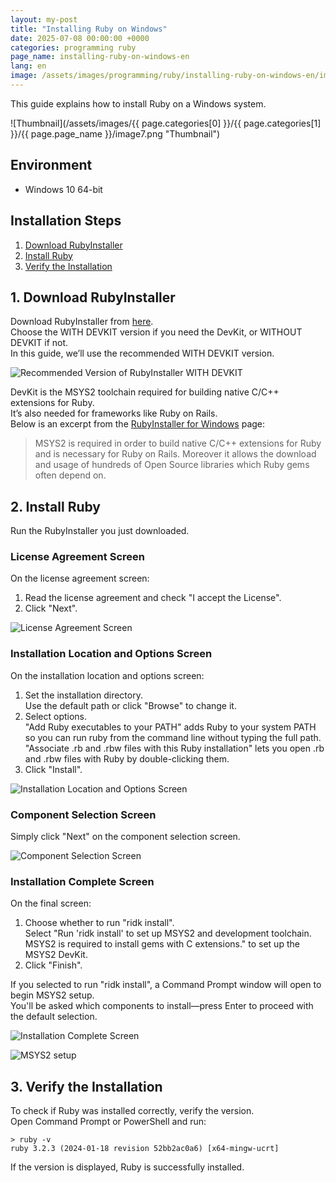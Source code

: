 ```yaml
---
layout: my-post
title: "Installing Ruby on Windows"
date: 2025-07-08 00:00:00 +0000
categories: programming ruby
page_name: installing-ruby-on-windows-en
lang: en
image: /assets/images/programming/ruby/installing-ruby-on-windows-en/image7.png
---
```


This guide explains how to install Ruby on a Windows system.

![Thumbnail](/assets/images/{{ page.categories[0] }}/{{ page.categories[1] }}/{{ page.page_name }}/image7.png "Thumbnail")

## Environment
- Windows 10 64-bit

## Installation Steps
1. [Download RubyInstaller](#1-download-rubyinstaller)
2. [Install Ruby](#2-install-ruby)
3. [Verify the Installation](#3-verify-the-installation)

## 1. Download RubyInstaller
Download RubyInstaller from [here](https://rubyinstaller.org/downloads/).  
Choose the WITH DEVKIT version if you need the DevKit, or WITHOUT DEVKIT if not.  
In this guide, we’ll use the recommended WITH DEVKIT version.

![Recommended Version of RubyInstaller WITH DEVKIT](/assets/images/programming/ruby/installing-ruby-on-windows-en/image1.png "Recommended Version of RubyInstaller WITH DEVKIT")

DevKit is the MSYS2 toolchain required for building native C/C++ extensions for Ruby.  
It’s also needed for frameworks like Ruby on Rails.  
Below is an excerpt from the [RubyInstaller for Windows](https://rubyinstaller.org/downloads/) page:

> MSYS2 is required in order to build native C/C++ extensions for Ruby and is necessary for Ruby on Rails. Moreover it allows the download and usage of hundreds of Open Source libraries which Ruby gems often depend on.

## 2. Install Ruby
Run the RubyInstaller you just downloaded.

### License Agreement Screen
On the license agreement screen:

1. Read the license agreement and check "I accept the License".
2. Click "Next".

![License Agreement Screen](/assets/images/programming/ruby/installing-ruby-on-windows-en/image2.png "License Agreement Screen")

### Installation Location and Options Screen
On the installation location and options screen:

1. Set the installation directory.  
Use the default path or click "Browse" to change it.
2. Select options.  
"Add Ruby executables to your PATH" adds Ruby to your system PATH so you can run ruby from the command line without typing the full path.  
"Associate .rb and .rbw files with this Ruby installation" lets you open .rb and .rbw files with Ruby by double-clicking them.
3. Click "Install".

![Installation Location and Options Screen](/assets/images/programming/ruby/installing-ruby-on-windows-en/image3.png "Installation Location and Options Screen")

### Component Selection Screen
Simply click "Next" on the component selection screen.

![Component Selection Screen](/assets/images/programming/ruby/installing-ruby-on-windows-en/image4.png "Component Selection Screen")

### Installation Complete Screen
On the final screen:

1. Choose whether to run "ridk install".  
Select "Run 'ridk install' to set up MSYS2 and development toolchain. MSYS2 is required to install gems with C extensions." to set up the MSYS2 DevKit.
2. Click "Finish".  

If you selected to run "ridk install", a Command Prompt window will open to begin MSYS2 setup.  
You'll be asked which components to install—press Enter to proceed with the default selection.

![Installation Complete Screen](/assets/images/programming/ruby/installing-ruby-on-windows-en/image5.png "Installation Complete Screen")

![MSYS2 setup](/assets/images/programming/ruby/installing-ruby-on-windows-en/image6.png "MSYS2 setup")

## 3. Verify the Installation
To check if Ruby was installed correctly, verify the version.  
Open Command Prompt or PowerShell and run:

```
> ruby -v
ruby 3.2.3 (2024-01-18 revision 52bb2ac0a6) [x64-mingw-ucrt]
```

If the version is displayed, Ruby is successfully installed.